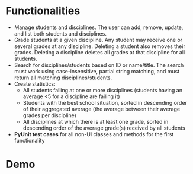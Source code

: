 # Functionalities
- Manage students and disciplines. The user can add, remove, update, and list both students and disciplines.
- Grade students at a given discipline. Any student may receive one or several grades at any discipline. Deleting a student also removes their grades. Deleting a discipline deletes all grades at that discipline for all students.
- Search for disciplines/students based on ID or name/title. The search must work using case-insensitive, partial string matching, and must return all matching disciplines/students.
- Create statistics:
    - All students failing at one or more disciplines (students having an average <5 for a discipline are failing it)
    - Students with the best school situation, sorted in descending order of their aggregated average (the average between their average grades per discipline)
    - All disciplines at which there is at least one grade, sorted in descending order of the average grade(s) received by all students
- **PyUnit test cases** for all non-UI classes and methods for the first functionality

# Demo

